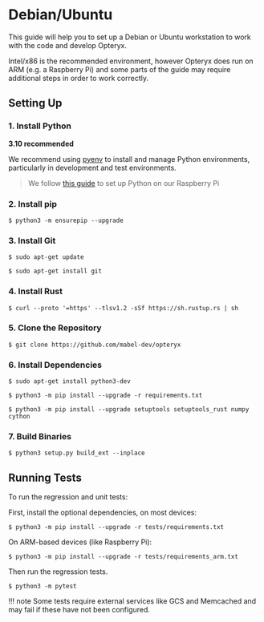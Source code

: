 # Debian/Ubuntu

This guide will help you to set up a Debian or Ubuntu workstation to work with the code and develop Opteryx.

Intel/x86 is the recommended environment, however Opteryx does run on ARM (e.g. a Raspberry Pi) and some parts of the guide may require additional steps in order to work correctly.

## Setting Up

### 1. Install Python 

**3.10 recommended** 

We recommend using [pyenv](https://github.com/pyenv/pyenv) to install and manage Python environments, particularly in development and test environments.

> We follow [this guide](https://www.samwestby.com/tutorials/rpi-pyenv) to set up Python on our Raspberry Pi

### 2. Install pip  

~~~console
$ python3 -m ensurepip --upgrade
~~~

### 3. Install Git   

~~~console
$ sudo apt-get update
~~~

~~~console
$ sudo apt-get install git
~~~

### 4. Install Rust

~~~console
$ curl --proto '=https' --tlsv1.2 -sSf https://sh.rustup.rs | sh
~~~

### 5. Clone the Repository   

~~~console
$ git clone https://github.com/mabel-dev/opteryx
~~~

### 6. Install Dependencies   

~~~console
$ sudo apt-get install python3-dev 
~~~

~~~console
$ python3 -m pip install --upgrade -r requirements.txt
~~~

~~~console
$ python3 -m pip install --upgrade setuptools setuptools_rust numpy cython
~~~

### 7. Build Binaries   

~~~console
$ python3 setup.py build_ext --inplace
~~~

## Running Tests

To run the regression and unit tests:

First, install the optional dependencies, on most devices:

~~~console
$ python3 -m pip install --upgrade -r tests/requirements.txt
~~~

On ARM-based devices (like Raspberry Pi):

~~~console
$ python3 -m pip install --upgrade -r tests/requirements_arm.txt
~~~

Then run the regression tests.

~~~console
$ python3 -m pytest
~~~

!!! note
    Some tests require external services like GCS and Memcached and may fail if these have not been configured.